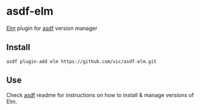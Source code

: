 # asdf-elm

[Elm](http://elm-lang.org) plugin for [asdf](https://github.com/asdf-vm/asdf) version manager

## Install

```shell
asdf plugin-add elm https://github.com/vic/asdf-elm.git
```

## Use

Check [asdf](https://github.com/asdf-vm/asdf) readme for instructions on how to install & manage versions of Elm.

